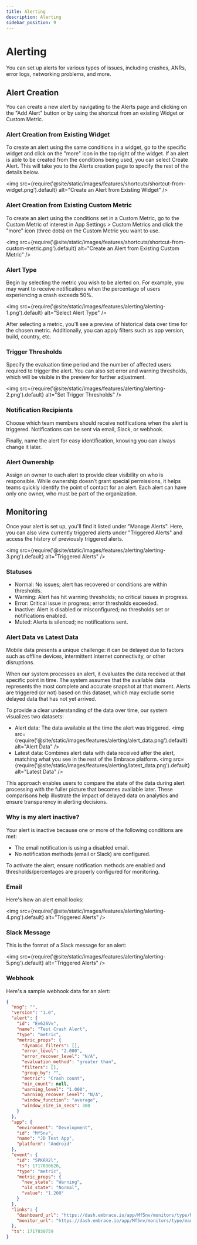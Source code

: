 ```yaml
---
title: Alerting
description: Alerting
sidebar_position: 9
---
```


# Alerting

You can set up alerts for various types of issues, including crashes, ANRs, error logs, networking problems, and more.

## Alert Creation

You can create a new alert by navigating to the Alerts page and clicking on the "Add Alert" button or by using the shortcut from an existing Widget or Custom Metric.

### Alert Creation from Existing Widget

To create an alert using the same conditions in a widget, go to the specific widget and click on the "more" icon in the top right of the widget. If an alert is able to be created from the conditions being used, you can select Create Alert. This will take you to the Alerts creation page to specify the rest of the details below.

<img src={require('@site/static/images/features/shortcuts/shortcut-from-widget.png').default} alt="Create an Alert from Existing Widget" />

### Alert Creation from Existing Custom Metric

To create an alert using the conditions set in a Custom Metric, go to the Custom Metric of interest in App Settings > Custom Metrics and click the "more" icon (three dots) on the Custom Metric you want to use.

<img src={require('@site/static/images/features/shortcuts/shortcut-from-custom-metric.png').default} alt="Create an Alert from Existing Custom Metric" />

### Alert Type

Begin by selecting the metric you wish to be alerted on. For example, you may want to receive notifications when the percentage of users experiencing a crash exceeds 50%.

<img src={require('@site/static/images/features/alerting/alerting-1.png').default} alt="Select Alert Type" />

After selecting a metric, you'll see a preview of historical data over time for the chosen metric. Additionally, you can apply filters such as app version, build, country, etc.

### Trigger Thresholds

Specify the evaluation time period and the number of affected users required to trigger the alert. You can also set error and warning thresholds, which will be visible in the preview for further adjustment.

<img src={require('@site/static/images/features/alerting/alerting-2.png').default} alt="Set Trigger Thresholds" />

### Notification Recipients

Choose which team members should receive notifications when the alert is triggered. Notifications can be sent via email, Slack, or webhook.

Finally, name the alert for easy identification, knowing you can always change it later.

### Alert Ownership

Assign an owner to each alert to provide clear visibility on who is responsible. While ownership doesn’t grant special permissions, it helps teams quickly identify the point of contact for an alert. Each alert can have only one owner, who must be part of the organization.

## Monitoring

Once your alert is set up, you'll find it listed under "Manage Alerts". Here, you can also view currently triggered alerts under "Triggered Alerts" and access the history of previously triggered alerts.

<img src={require('@site/static/images/features/alerting/alerting-3.png').default} alt="Triggered Alerts" />

### Statuses
- Normal: No issues; alert has recovered or conditions are within thresholds.
- Warning: Alert has hit warning thresholds; no critical issues in progress.
- Error: Critical issue in progress; error thresholds exceeded.
- Inactive: Alert is disabled or misconfigured; no thresholds set or notifications enabled.
- Muted: Alerts is silenced; no notifications sent.

### Alert Data vs Latest Data

Mobile data presents a unique challenge: it can be delayed due to factors such as offline devices, intermittent internet connectivity, or other disruptions.

When our system processes an alert, it evaluates the data received at that specific point in time. The system assumes that the available data represents the most complete and accurate snapshot at that moment. Alerts are triggered (or not) based on this dataset, which may exclude some delayed data that has not yet arrived.

To provide a clear understanding of the data over time, our system visualizes two datasets:

- Alert data: The data available at the time the alert was triggered.
<img src={require('@site/static/images/features/alerting/alert_data.png').default} alt="Alert Data" />
- Latest data: Combines alert data with data received after the alert, matching what you see in the rest of the Embrace platform.
<img src={require('@site/static/images/features/alerting/latest_data.png').default} alt="Latest Data" />

This approach enables users to compare the state of the data during alert processing with the fuller picture that becomes available later. These comparisons help illustrate the impact of delayed data on analytics and ensure transparency in alerting decisions.

### Why is my alert inactive?

Your alert is inactive because one or more of the following conditions are met:
- The email notification is using a disabled email.
- No notification methods (email or Slack) are configured.

To activate the alert, ensure notification methods are enabled and thresholds/percentages are properly configured for monitoring.

### Email

Here's how an alert email looks:

<img src={require('@site/static/images/features/alerting/alerting-4.png').default} alt="Triggered Alerts" />

### Slack Message

This is the format of a Slack message for an alert:

<img src={require('@site/static/images/features/alerting/alerting-5.png').default} alt="Triggered Alerts" />

### Webhook

Here's a sample webhook data for an alert:
```json
{
  "msg": "",
  "version": "1.0",
  "alert": {
    "id": "Ev626Vv",
    "name": "Test Crash Alert",
    "type": "metric",
    "metric_props": {
      "dynamic_filters": [],
      "error_level": "2.000",
      "error_recover_level": "N/A",
      "evaluation_method": "greater than",
      "filters": [],
      "group_by": "",
      "metric": "Crash count",
      "min_count": null,
      "warning_level": "1.000",
      "warning_recover_level": "N/A",
      "window_function": "average",
      "window_size_in_secs": 300
    }
  },
  "app": {
    "environment": "Development",
    "id": "Mf5nv",
    "name": "JD Test App",
    "platform": "Android"
  },
  "event": {
    "id": "5PKRR2l",
    "ts": 1717030620,
    "type": "metric",
    "metric_props": {
      "new_state": "Warning",
      "old_state": "Normal",
      "value": "1.200"
    }
  },
  "links": {
    "dashboard_url": "https://dash.embrace.io/app/Mf5nv/monitors/type/history/status/5PKRR2l",
    "monitor_url": "https://dash.embrace.io/app/Mf5nv/monitors/type/managed/edit/Ev626Vv"
  },
  "ts": 1717030759
}
```
